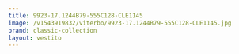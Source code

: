 ```yaml
---
title: 9923-17.1244B79-555C128-CLE1145
image: /v1543919832/viterbo/9923-17.1244B79-555C128-CLE1145.jpg
brand: classic-collection
layout: vestito
---
```


